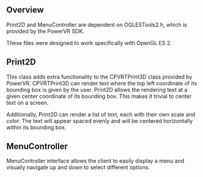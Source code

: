 ## Overview
Print2D and MenuController are dependent on OGLESTools2.h, which is provided by the PowerVR SDK.

These files were designed to work specifically with OpenGL ES 2.

## Print2D
This class adds extra functionality to the CPVRTPrint3D class provided by PowerVR. CPVRTPrint3D can render text where the top left coordinate of its bounding box is given by the user. Print2D allows the rendering text at a given center coordinate of its bounding box. This makes it trivial to center text on a screen.

Additionally, Print2D can render a list of text, each with their own scale and color. The text will appear spaced evenly and will be centered horizontally within its bounding box.

## MenuController
MenuController interface allows the client to easily display a menu and visually navigate up and down to select different options.